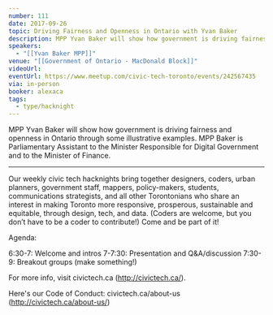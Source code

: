 ```yaml
---
number: 111
date: 2017-09-26
topic: Driving Fairness and Openness in Ontario with Yvan Baker
description: MPP Yvan Baker will show how government is driving fairness and openness in Ontario through some illustrative examples. MPP Baker is Parliamentary Assistant to the Minister Responsible for Digital Government and to the Minister of Finance.
speakers:
  - "[[Yvan Baker MPP]]"
venue: "[[Government of Ontario - MacDonald Block]]"
videoUrl: 
eventUrl: https://www.meetup.com/civic-tech-toronto/events/242567435
via: in-person
booker: alexaca
tags:
  - type/hacknight
---
```


MPP Yvan Baker will show how government is driving fairness and openness in Ontario through some illustrative examples. MPP Baker is Parliamentary Assistant to the Minister Responsible for Digital Government and to the Minister of Finance.

***

Our weekly civic tech hacknights bring together designers, coders, urban planners, government staff, mappers, policy-makers, students, communications strategists, and all other Torontonians who share an interest in making Toronto more responsive, prosperous, sustainable and equitable, through design, tech, and data. (Coders are welcome, but you don’t have to be a coder to contribute!) Come and be part of it!

Agenda:

6:30-7: Welcome and intros
7-7:30: Presentation and Q&A/discussion
7:30-9: Breakout groups (make something!)

For more info, visit civictech.ca (http://civictech.ca/).

Here's our Code of Conduct: civictech.ca/about-us (http://civictech.ca/about-us/)